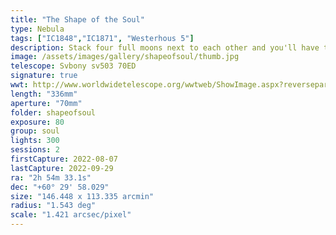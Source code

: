 ```yaml
---
title: "The Shape of the Soul"
type: Nebula
tags: ["IC1848","IC1871", "Westerhous 5"]
description: Stack four full moons next to each other and you'll have the size of this massive nebula that is a close neighbor of the Heart Nebula. What goes with heart? Soul, of course! What is the shape of the soul? Westerhout 5, the Soul Nebula.
image: /assets/images/gallery/shapeofsoul/thumb.jpg
telescope: Svbony sv503 70ED
signature: true
wwt: http://www.worldwidetelescope.org/wwtweb/ShowImage.aspx?reverseparity=False&scale=1.421133&name=shapeofsoul.jpg&imageurl=https://deepskyworkflows.com/assets/images/gallery/shapeofsoul/shapeofsoul.jpg&credits=Jeremy+Likness+at+DeepSkyWorkflows.com&creditsUrl=https://deepskyworkflows.com/&ra=44.158694&dec=61.259867&x=5123.0&y=2362.5&rotation=-70.48&thumb=https://deepskyworkflows.com/assets/images/gallery/shapeofsoul/thumb.jpg
length: "336mm"
aperture: "70mm"
folder: shapeofsoul
exposure: 80
group: soul
lights: 300
sessions: 2
firstCapture: 2022-08-07 
lastCapture: 2022-09-29
ra: "2h 54m 33.1s"
dec: "+60° 29' 58.029"
size: "146.448 x 113.335 arcmin"
radius: "1.543 deg"
scale: "1.421 arcsec/pixel"
---
```

